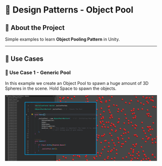 # 🌊 Design Patterns - Object Pool

## 🧠 About the Project

Simple examples to learn **Object Pooling Pattern** in Unity.

---

## 🧪 Use Cases

### 🧩 Use Case 1 - Generic Pool

In this example we create an Object Pool to spawn a huge amount of 3D Spheres in the scene.
Hold Space to spawn the objects.

![Command Pattern Preview 1](Images/object_pooling_pattern_preview.png)
